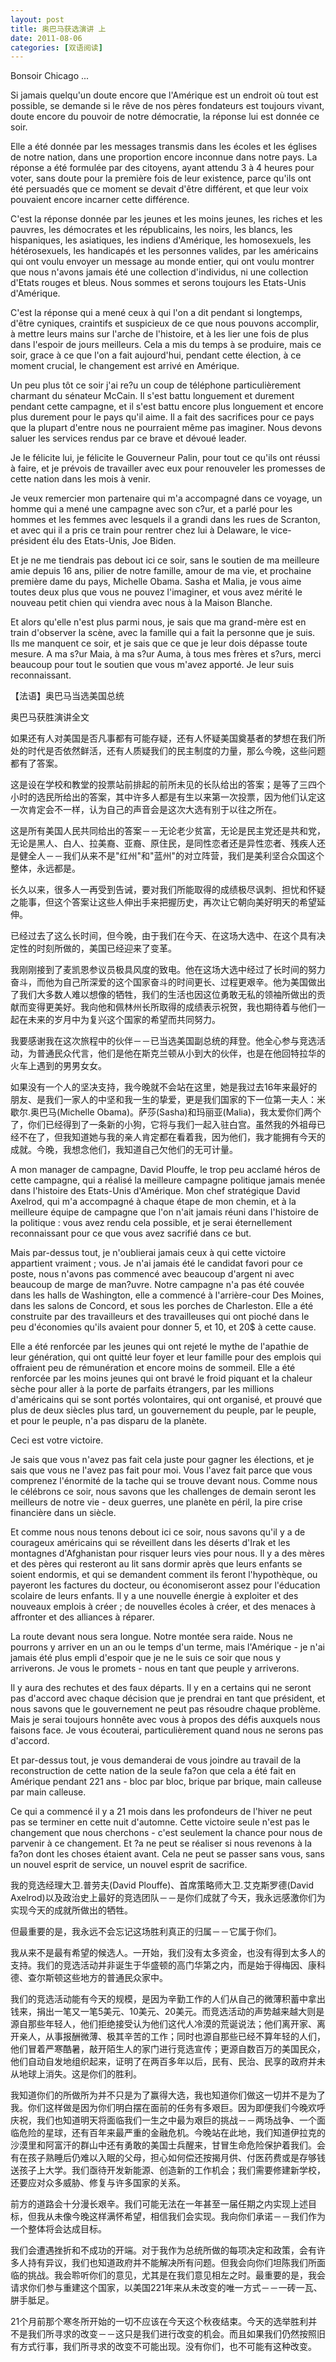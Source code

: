 ```yaml
---
layout: post
title: 奥巴马获选演讲 上
date: 2011-08-06
categories: [双语阅读]  
---
```


Bonsoir Chicago ...

Si jamais quelqu'un doute encore que l'Amérique est un endroit où tout est possible, se demande si le rêve de nos pères fondateurs est toujours vivant, doute encore du pouvoir de notre démocratie, la réponse lui est donnée ce soir.

Elle a été donnée par les messages transmis dans les écoles et les églises de notre nation, dans une proportion encore inconnue dans notre pays. La réponse a été formulée par des citoyens, ayant attendu 3 à 4 heures pour voter, sans doute pour la première fois de leur existence, parce qu'ils ont été persuadés que ce moment se devait d'être différent, et que leur voix pouvaient encore incarner cette différence.

C'est la réponse donnée par les jeunes et les moins jeunes, les riches et les pauvres, les démocrates et les républicains, les noirs, les blancs, les hispaniques, les asiatiques, les indiens d'Amérique, les homosexuels, les hétérosexuels, les handicapés et les personnes valides, par les américains qui ont voulu envoyer un message au monde entier, qui ont voulu montrer que nous n'avons jamais été une collection d'individus, ni une collection d'Etats rouges et bleus. Nous sommes et serons toujours les Etats-Unis d'Amérique.

C'est la réponse qui a mené ceux à qui l'on a dit pendant si longtemps, d'être cyniques, craintifs et suspicieux de ce que nous pouvons accomplir, à mettre leurs mains sur l'arche de l'histoire, et à les lier une fois de plus dans l'espoir de jours meilleurs. Cela a mis du temps à se produire, mais ce soir, grace à ce que l'on a fait aujourd'hui, pendant cette élection, à ce moment crucial, le changement est arrivé en Amérique.

Un peu plus tôt ce soir j'ai re?u un coup de téléphone particulièrement charmant du sénateur McCain. Il s'est battu longuement et durement pendant cette campagne, et il s'est battu encore plus longuement et encore plus durement pour le pays qu'il aime. Il a fait des sacrifices pour ce pays que la plupart d'entre nous ne pourraient même pas imaginer. Nous devons saluer les services rendus par ce brave et dévoué leader.

Je le félicite lui, je félicite le Gouverneur Palin, pour tout ce qu'ils ont réussi à faire, et je prévois de travailler avec eux pour renouveler les promesses de cette nation dans les mois à venir.

Je veux remercier mon partenaire qui m'a accompagné dans ce voyage, un homme qui a mené une campagne avec son c?ur, et a parlé pour les hommes et les femmes avec lesquels il a grandi dans les rues de Scranton, et avec qui il a pris ce train pour rentrer chez lui à Delaware, le vice-président élu des Etats-Unis, Joe Biden.

Et je ne me tiendrais pas debout ici ce soir, sans le soutien de ma meilleure amie depuis 16 ans, pilier de notre famille, amour de ma vie, et prochaine première dame du pays, Michelle Obama. Sasha et Malia, je vous aime toutes deux plus que vous ne pouvez l'imaginer, et vous avez mérité le nouveau petit chien qui viendra avec nous à la Maison Blanche.

Et alors qu'elle n'est plus parmi nous, je sais que ma grand-mère est en train d'observer la scène, avec la famille qui a fait la personne que je suis. Ils me manquent ce soir, et je sais que ce que je leur dois dépasse toute mesure. A ma s?ur Maia, à ma s?ur Auma, à tous mes frères et s?urs, merci beaucoup pour tout le soutien que vous m'avez apporté. Je leur suis reconnaissant.

【法语】奥巴马当选美国总统

奥巴马获胜演讲全文

如果还有人对美国是否凡事都有可能存疑，还有人怀疑美国奠基者的梦想在我们所处的时代是否依然鲜活，还有人质疑我们的民主制度的力量，那么今晚，这些问题都有了答案。

这是设在学校和教堂的投票站前排起的前所未见的长队给出的答案；是等了三四个小时的选民所给出的答案，其中许多人都是有生以来第一次投票，因为他们认定这一次肯定会不一样，认为自己的声音会是这次大选有别于以往之所在。

这是所有美国人民共同给出的答案－－无论老少贫富，无论是民主党还是共和党，无论是黑人、白人、拉美裔、亚裔、原住民，是同性恋者还是异性恋者、残疾人还是健全人－－我们从来不是"红州"和"蓝州"的对立阵营，我们是美利坚合众国这个整体，永远都是。

长久以来，很多人一再受到告诫，要对我们所能取得的成绩极尽讽刺、担忧和怀疑之能事，但这个答案让这些人伸出手来把握历史，再次让它朝向美好明天的希望延伸。

已经过去了这么长时间，但今晚，由于我们在今天、在这场大选中、在这个具有决定性的时刻所做的，美国已经迎来了变革。

我刚刚接到了麦凯恩参议员极具风度的致电。他在这场大选中经过了长时间的努力奋斗，而他为自己所深爱的这个国家奋斗的时间更长、过程更艰辛。他为美国做出了我们大多数人难以想像的牺牲，我们的生活也因这位勇敢无私的领袖所做出的贡献而变得更美好。我向他和佩林州长所取得的成绩表示祝贺，我也期待着与他们一起在未来的岁月中为复兴这个国家的希望而共同努力。

我要感谢我在这次旅程中的伙伴－－已当选美国副总统的拜登。他全心参与竞选活动，为普通民众代言，他们是他在斯克兰顿从小到大的伙伴，也是在他回特拉华的火车上遇到的男男女女。

如果没有一个人的坚决支持，我今晚就不会站在这里，她是我过去16年来最好的朋友、是我们一家人的中坚和我一生的挚爱，更是我们国家的下一位第一夫人：米歇尔.奥巴马(Michelle Obama)。萨莎(Sasha)和玛丽亚(Malia)，我太爱你们两个了，你们已经得到了一条新的小狗，它将与我们一起入驻白宫。虽然我的外祖母已经不在了，但我知道她与我的亲人肯定都在看着我，因为他们，我才能拥有今天的成就。今晚，我想念他们，我知道自己欠他们的无可计量。

A mon manager de campagne, David Plouffe, le trop peu acclamé héros de cette campagne, qui a réalisé la meilleure campagne politique jamais menée dans l'histoire des Etats-Unis d'Amérique. Mon chef stratégique David Axelrod, qui m'a accompagné à chaque étape de mon chemin, et à la meilleure équipe de campagne que l'on n'ait jamais réuni dans l'histoire de la politique : vous avez rendu cela possible, et je serai éternellement reconnaissant pour ce que vous avez sacrifié dans ce but.

Mais par-dessus tout, je n'oublierai jamais ceux à qui cette victoire appartient vraiment ; vous. Je n'ai jamais été le candidat favori pour ce poste, nous n'avons pas commencé avec beaucoup d'argent ni avec beaucoup de marge de man?uvre. Notre campagne n'a pas été couvée dans les halls de Washington, elle a commencé à l'arrière-cour Des Moines, dans les salons de Concord, et sous les porches de Charleston. Elle a été construite par des travailleurs et des travailleuses qui ont pioché dans le peu d'économies qu'ils avaient pour donner 5, et 10, et 20$ à cette cause.

Elle a été renforcée par les jeunes qui ont rejeté le mythe de l'apathie de leur génération, qui ont quitté leur foyer et leur famille pour des emplois qui offraient peu de rémunération et encore moins de sommeil. Elle a été renforcée par les moins jeunes qui ont bravé le froid piquant et la chaleur sèche pour aller à la porte de parfaits étrangers, par les millions d'américains qui se sont portés volontaires, qui ont organisé, et prouvé que plus de deux siècles plus tard, un gouvernement du peuple, par le peuple, et pour le peuple, n'a pas disparu de la planète.

Ceci est votre victoire.

Je sais que vous n'avez pas fait cela juste pour gagner les élections, et je sais que vous ne l'avez pas fait pour moi. Vous l'avez fait parce que vous comprenez l'énormité de la tache qui se trouve devant nous. Comme nous le célébrons ce soir, nous savons que les challenges de demain seront les meilleurs de notre vie - deux guerres, une planète en péril, la pire crise financière dans un siècle.

Et comme nous nous tenons debout ici ce soir, nous savons qu'il y a de courageux américains qui se réveillent dans les déserts d'Irak et les montagnes d'Afghanistan pour risquer leurs vies pour nous. Il y a des mères et des pères qui resteront au lit sans dormir après que leurs enfants se soient endormis, et qui se demandent comment ils feront l'hypothèque, ou payeront les factures du docteur, ou économiseront assez pour l'éducation scolaire de leurs enfants. Il y a une nouvelle énergie à exploiter et des nouveaux emplois à créer ; de nouvelles écoles à créer, et des menaces à affronter et des alliances à réparer.

La route devant nous sera longue. Notre montée sera raide. Nous ne pourrons y arriver en un an ou le temps d'un terme, mais l'Amérique - je n'ai jamais été plus empli d'espoir que je ne le suis ce soir que nous y arriverons. Je vous le promets - nous en tant que peuple y arriverons.

Il y aura des rechutes et des faux départs. Il y en a certains qui ne seront pas d'accord avec chaque décision que je prendrai en tant que président, et nous savons que le gouvernement ne peut pas résoudre chaque problème. Mais je serai toujours honnête avec vous à propos des défis auxquels nous faisons face. Je vous écouterai, particulièrement quand nous ne serons pas d'accord.

Et par-dessus tout, je vous demanderai de vous joindre au travail de la reconstruction de cette nation de la seule fa?on que cela a été fait en Amérique pendant 221 ans - bloc par bloc, brique par brique, main calleuse par main calleuse.

Ce qui a commencé il y a 21 mois dans les profondeurs de l'hiver ne peut pas se terminer en cette nuit d'automne. Cette victoire seule n'est pas le changement que nous cherchons - c'est seulement la chance pour nous de parvenir à ce changement. Et ?a ne peut se réaliser si nous revenons à la fa?on dont les choses étaient avant. Cela ne peut se passer sans vous, sans un nouvel esprit de service, un nouvel esprit de sacrifice.

我的竞选经理大卫.普劳夫(David Plouffe)、首席策略师大卫.艾克斯罗德(David Axelrod)以及政治史上最好的竞选团队－－是你们成就了今天，我永远感激你们为实现今天的成就所做出的牺牲。

但最重要的是，我永远不会忘记这场胜利真正的归属－－它属于你们。

我从来不是最有希望的候选人。一开始，我们没有太多资金，也没有得到太多人的支持。我们的竞选活动并非诞生于华盛顿的高门华第之内，而是始于得梅因、康科德、查尔斯顿这些地方的普通民众家中。

我们的竞选活动能有今天的规模，是因为辛勤工作的人们从自己的微薄积蓄中拿出钱来，捐出一笔又一笔5美元、10美元、20美元。而竞选活动的声势越来越大则是源自那些年轻人，他们拒绝接受认为他们这代人冷漠的荒诞说法；他们离开家、离开亲人，从事报酬微薄、极其辛苦的工作；同时也源自那些已经不算年轻的人们，他们冒着严寒酷暑，敲开陌生人的家门进行竞选宣传；更源自数百万的美国民众，他们自动自发地组织起来，证明了在两百多年以后，民有、民治、民享的政府并未从地球上消失。这是你们的胜利。

我知道你们的所做所为并不只是为了赢得大选，我也知道你们做这一切并不是为了我。你们这样做是因为你们明白摆在面前的任务有多艰巨。因为即便我们今晚欢呼庆祝，我们也知道明天将面临我们一生之中最为艰巨的挑战－－两场战争、一个面临危险的星球，还有百年来最严重的金融危机。今晚站在此地，我们知道伊拉克的沙漠里和阿富汗的群山中还有勇敢的美国士兵醒来，甘冒生命危险保护着我们。会有在孩子熟睡后仍难以入眠的父母，担心如何偿还按揭月供、付医药费或是存够钱送孩子上大学。我们亟待开发新能源、创造新的工作机会；我们需要修建新学校，还要应对众多威胁、修复与许多国家的关系。

前方的道路会十分漫长艰辛。我们可能无法在一年甚至一届任期之内实现上述目标，但我从未像今晚这样满怀希望，相信我们会实现。我向你们承诺－－我们作为一个整体将会达成目标。

我们会遭遇挫折和不成功的开端。对于我作为总统所做的每项决定和政策，会有许多人持有异议，我们也知道政府并不能解决所有问题。但我会向你们坦陈我们所面临的挑战。我会聆听你们的意见，尤其是在我们意见相左之时。最重要的是，我会请求你们参与重建这个国家，以美国221年来从未改变的唯一方式－－一砖一瓦、胼手胝足。

21个月前那个寒冬所开始的一切不应该在今天这个秋夜结束。今天的选举胜利并不是我们所寻求的改变－－这只是我们进行改变的机会。而且如果我们仍然按照旧有方式行事，我们所寻求的改变不可能出现。没有你们，也不可能有这种改变。
